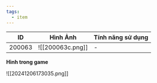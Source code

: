 ```yaml
---
tags:
  - item
---
```


| ID     | Hình Ảnh         | Tính năng sử dụng |
| ------ | ---------------- | ----------------- |
| 200063 | ![[200063c.png]] | -                 |
**Hình trong game**

![[20241206173035.png]]
